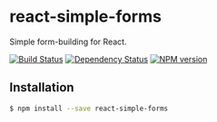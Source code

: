 react-simple-forms
==================

Simple form-building for React.

[![Build Status](https://img.shields.io/travis/jsdir/react-simple-forms.svg?style=flat)](https://travis-ci.org/jsdir/react-simple-forms)
[![Dependency Status](https://img.shields.io/david/jsdir/react-simple-forms.svg?style=flat)](https://david-dm.org/jsdir/react-simple-forms)
[![NPM version](https://img.shields.io/npm/v/react-simple-forms.svg?style=flat)](https://www.npmjs.org/package/react-simple-forms)

## Installation

```bash
$ npm install --save react-simple-forms
```
